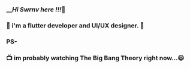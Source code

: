 

### _____Hi Swrnv here !!!___👋

### :dizzy:   i'm a flutter developer and UI/UX designer. :dizzy:



### PS- 
### :tv: im probably watching The Big Bang Theory right now...:satisfied:
